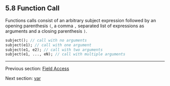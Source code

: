## 5.8 Function Call

Functions calls consist of an arbitrary subject expression followed by an opening parenthesis `(`, a comma `,` separated list of expressions as arguments and a closing parenthesis `)`.

```haxe
subject(); // call with no arguments
subject(e1); // call with one argument
subject(e1, e2); // call with two arguments
subject(e1, ..., eN); // call with multiple arguments
```

---

Previous section: [Field Access](expression-field-access.md)

Next section: [var](expression-var.md)